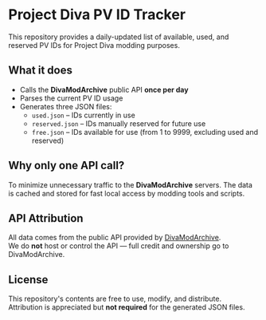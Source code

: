 # Project Diva PV ID Tracker

This repository provides a daily-updated list of available, used, and reserved PV IDs for Project Diva modding purposes.

## What it does

- Calls the **DivaModArchive** public API **once per day**
- Parses the current PV ID usage
- Generates three JSON files:
  - `used.json` – IDs currently in use
  - `reserved.json` – IDs manually reserved for future use
  - `free.json` – IDs available for use (from 1 to 9999, excluding used and reserved)

## Why only one API call?

To minimize unnecessary traffic to the **DivaModArchive** servers. The data is cached and stored for fast local access by modding tools and scripts.

## API Attribution

All data comes from the public API provided by [DivaModArchive](https://divamodarchive.com/).  
We do **not** host or control the API — full credit and ownership go to DivaModArchive.

## License

This repository's contents are free to use, modify, and distribute.  
Attribution is appreciated but **not required** for the generated JSON files.
